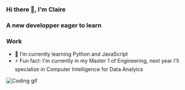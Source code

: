 ### Hi there 👋, I'm Claire 
### A new developper eager to learn

### Work
- 🌱 I’m currently learning Python and JavaScript
- ⚡ Fun fact: I'm currently in my Master 1 of Engineering, next year I'll specialize in Computer Intelligence for Data Analyics

<img src="https://encrypted-tbn0.gstatic.com/images?q=tbn:ANd9GcQVT02Gg0PgkAkWqxa5uw75rHTCI_pdr7mY1A&usqp=CAU" alt="Coding gif" title="Coding gif">

<!--
**Clair1234/Clair1234** is a ✨ _special_ ✨ repository because its `README.md` (this file) appears on your GitHub profile.

Here are some ideas to get you started:

- 🔭 I’m currently working on ...
- 🌱 I’m currently learning ...
- 👯 I’m looking to collaborate on ...
- 🤔 I’m looking for help with ...
- 💬 Ask me about ...
- 📫 How to reach me: ...
- 😄 Pronouns: ...
- ⚡ Fun fact: ...
-->
